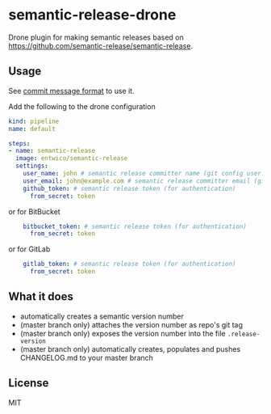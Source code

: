 # semantic-release-drone

Drone plugin for making semantic releases based on https://github.com/semantic-release/semantic-release.

## Usage

See [commit message format](https://github.com/semantic-release/semantic-release#commit-message-format) to use it.

Add the following to the drone configuration

```yml
kind: pipeline
name: default

steps:
- name: semantic-release
  image: entwico/semantic-release
  settings:
    user_name: john # semantic release committer name (git config user.name)
    user_email: john@example.com # semantic release committer email (git config user.email)
    github_token: # semantic release token (for authentication)
      from_secret: token
```

or for BitBucket

```yml
    bitbucket_token: # semantic release token (for authentication)
      from_secret: token
```

or for GitLab

```yml
    gitlab_token: # semantic release token (for authentication)
      from_secret: token
```

## What it does

- automatically creates a semantic version number
- (master branch only) attaches the version number as repo's git tag
- (master branch only) exposes the version number into the file `.release-version`
- (master branch only) automatically creates, populates and pushes CHANGELOG.md to your master branch

## License

MIT